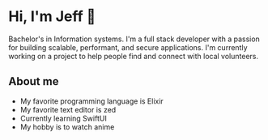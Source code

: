 # Hi, I'm Jeff 👋

Bachelor's in Information systems. I'm a full stack developer with a passion for building scalable, performant, and secure applications. I'm currently working on a project to help people find and connect with local volunteers.

## About me

- My favorite programming language is Elixir
- My favorite text editor is zed
- Currently learning SwiftUI
- My hobby is to watch anime
